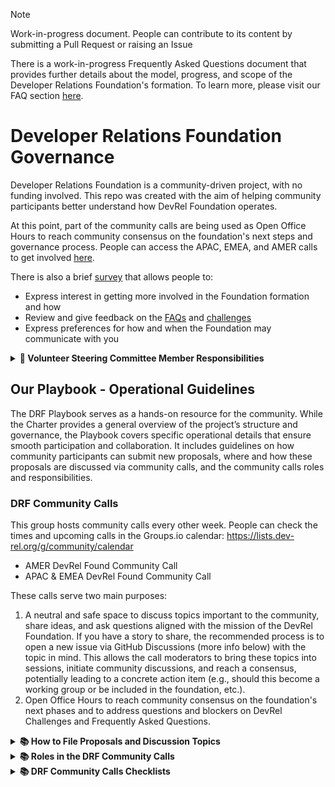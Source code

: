 >[!NOTE]
> Work-in-progress document. People can contribute to its content by submitting a Pull Request or raising an Issue
> 
> There is a work-in-progress Frequently Asked Questions document that provides further details about the model, progress, and scope of the Developer Relations Foundation's formation. To learn more, please visit our FAQ section [here](https://github.com/DevRel-Foundation#faq).

# Developer Relations Foundation Governance

Developer Relations Foundation is a community-driven project, with no funding involved. This repo was created  with the aim of helping community participants better understand how DevRel Foundation operates. 

At this point, part of the community calls are being used as Open Office Hours to reach community consensus on the foundation's next steps and governance process. People can access the APAC, EMEA, and AMER calls to get involved [here](https://github.com/DevRel-Foundation#community-calls).

There is also a brief [survey](https://discord.com/channels/1255563562449899573/1255564574380261426/1273351313001943172) that allows people to:

- Express interest in getting more involved in the Foundation formation and how
- Review and give feedback on the [FAQs]((https://github.com/DevRel-Foundation#faq)) and [challenges](https://github.com/DevRel-Foundation/governance/blob/main/challenges.md)
- Express preferences for how and when the Foundation may communicate with you


<details>
  <summary>
    <strong>🧭 Volunteer Steering Committee Member Responsibilities </strong>
  </summary><br />
The Volunteer Steering Committee is comprised of the initial group of individuals, all tenured Developer Relations and Developer Marketing leaders, who connected over the shared vision of creating a foundation.

The primary responsibilities of the Volunteer Steering Committee are:

- Established the initial charter and governance model that contributed to the LF's "intent to form" commitment
- Collect input on priorities and interest in getting involved to move forward on processes, policies, and frameworks that will be driven by working groups, as well as forming the initial working groups
- Internal project management and operations, including PR, community, website development, and communications

Out of the working groups, we anticipate recommendations on governance that will include how to elect Foundation leadership moving forward. At that time, any leadership roles we play (if at all) will be determined through the established election processes.


  </details>


## Our Playbook - Operational Guidelines

The DRF Playbook serves as a hands-on resource for the community. While the Charter provides a general overview of the project’s structure and governance, the Playbook covers specific operational details that ensure smooth participation and collaboration. It includes guidelines on how community participants can submit new proposals, where and how these proposals are discussed via community calls, and the community calls roles and responsibilities.

### DRF Community Calls

This group hosts community calls every other week. People can check the times and upcoming calls in the Groups.io calendar: https://lists.dev-rel.org/g/community/calendar

- AMER DevRel Found Community Call
- APAC & EMEA DevRel Found Community Call

These calls serve two main purposes:

1. A neutral and safe space to discuss topics important to the community, share ideas, and ask questions aligned with the mission of the DevRel Foundation. If you have a story to share, the recommended process is to open a new issue via GitHub Discussions (more info below) with the topic in mind. This allows the call moderators to bring these topics into sessions, initiate community discussions, and reach a consensus, potentially leading to a concrete action item (e.g., should this become a working group or be included in the foundation, etc.).
2. Open Office Hours to reach community consensus on the foundation's next phases and to address questions and blockers on DevRel Challenges and Frequently Asked Questions.

<details>
  <summary>
    <strong> 📚 How to File Proposals and Discussion Topics </strong>
  </summary>

The community can file proposals via the DRF Governance repo by [opening a new entry in the GitHub Discussions Forum](https://github.com/DevRel-Foundation/governance/discussions/new/choose).

Also, whether you are new to the DRF community calls or a regular participant, you can add your discussion topics as a comment in one of the [meeting note discussions](https://github.com/DevRel-Foundation/governance/discussions/categories/meeting-notes) or bring them up during the call.

People can also share DevRel use cases, best practices, frameworks, and more by [opening a new Idea in GitHub Discussions](https://github.com/devrel-foundation/governance/discussions/new?category=ideas), which serves as the Foundation’s public forum. 

We are always looking for 5-10 minute presentations in future community calls to spark discussion with attendees and asynchronously.

</details>
<details>
  <summary>
    <strong> 📚 Roles in the DRF Community Calls</strong>
  </summary>

Roles include facilitator, moderator, scribe, and crier. 

Anyone can volunteer to take on any of these roles for upcoming community calls. People can volunteer to lead in one of these roles during the next call by contacting steering-committee@dev-rel.org


| **Role**| **Responsibilities**|**Notes**|**Recommended Experience**|
|---------|---------------------|---------------|---------------|
|**Moderator**| (1) Leads the discussion by going through agenda items, ensuring each topic receives the time it needs, and keeping conversations focused AND (2) Opens the call by inviting participants to add their names to the agenda, make group introductions and introduce the concept of Chatham House Rules, LF Antitrust Policies and the DRF Code of Conduct  | Volunteering as a Moderator is a great way to develop facilitation skills and play an essential role in shaping community discussions. The Moderator must be on the call while the Crier can skip the call | This person attended some previous community calls and is familiarized with the format |
|**Scribe**| (1) Captures and summarizes key points during the call AND (2) share these notes with the community in the dedicated GitHub Discussion afterward| Serving as a Scribe builds attention to detail and provides a vital resource for transparent communication within the community | This person can have 0 experience and be a newcommer |
|**Crier**| (1) Keeps the community informed by announcing the agenda one week in advance in the DRF community mailing list and Discord channel| As the Crier, you enhance community engagement and ensure members are aware of discussion topics and opportunities to participate. The Moderator must be on the call while the Crier can skip the call| | This person can have 0 experience and be a newcommer |

</details>

</details>
<details>
  <summary>
    <strong> 📚 DRF Community Calls Checklists</strong>
  </summary>


## Moderator 
When running a community call, please ensure you go through the following checklist:


Pre-Call (5-4 days in advance)

1. Please wait for the Crier to share the agenda. If the agenda hasn’t been announced and only 5 days remain before the call, kindly reach out to the Crier
2. Review new community proposals or announcements shared on GH Discussions and include in the agenda

During the Call

3. Welcome Atendees and invite them to write their names in the Google Doc
4. Go through Agenda Topics
5. Assign the roles for the next call
6. Keep teh conversation on track
7. Close the call on time

  
## Crier

Pre-Call (8-6 days in advance)

1. Go to https://github.com/DevRel-Foundation/governance/discussions
2. Open a new entry
3. Copy Agenda template https://github.com/DevRel-Foundation/governance/discussions/114
4. Edit brackets' info [  ]
5. Go to [google doc](https://docs.google.com/document/d/1I5dX4RbvJyt4Z2dTWsS1BjmzRQV8RHOJ5klJ_tZa_eg/edit?usp=sharing)
6. Copy content within `TEMPLATE - YYYY-MM-DD`
7. Paste bellow `Next Meeting`section
8. Edit brackets' info [  ]
9. Announce the GH discussion via Discord #📆weekly-calls channel using @here tag
10. Announce via community Mailing List (community@lists.dev-rel.org) https://lists.dev-rel.org/g/community
11. Ping the Moderator when work is finished

## Scribe

During the Call

1. Take notes in [google docs](https://docs.google.com/document/d/1I5dX4RbvJyt4Z2dTWsS1BjmzRQV8RHOJ5klJ_tZa_eg/edit?usp=sharing) bellow the agenda items. Avoid using affiliations, just use initials of members
2. If there's someone on the call who did not added their name, add it yourself in the Google doc
  
After the Call

3. Syntetize notes and mirror these notes in  the GH discussions dedicated entry as a new comment for those who can't access google
   
## Additional Training

If it's your first time taking on one of these roles in an open source project, don’t worry—we’re all learning together! This free course on [Leading High-Performance Working Group Meetings](https://training.linuxfoundation.org/training/leading-high-performance-working-group-meetings-lfc120/) can help beginners navigate through these roles.

</details>
